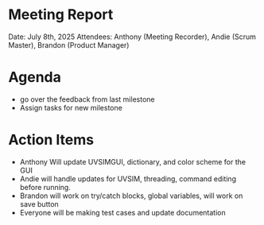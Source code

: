 # Meeting Report
Date: July 8th, 2025
Attendees: Anthony (Meeting Recorder), Andie (Scrum Master), Brandon (Product Manager)

# Agenda
- go over the feedback from last milestone
- Assign tasks for new milestone


# Action Items
- Anthony Will update UVSIMGUI, dictionary, and color scheme for the GUI
- Andie will handle updates for UVSIM, threading, command editing before running.
- Brandon will work on try/catch blocks, global variables, will work on save button
- Everyone will be making test cases and update documentation


